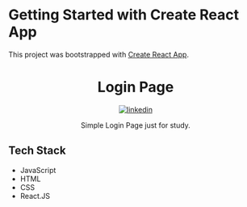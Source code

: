 # Getting Started with Create React App

This project was bootstrapped with [Create React App](https://github.com/facebook/create-react-app).

<h1 align="center">Login Page</h1>

<p align="center">
<a href="https://linkedin.com/in/valdocijunior" target="_blank">
  <img align="center" src="https://img.shields.io/badge/-valdocijunior-05122A?style=flat&logo=linkedin" alt="linkedin"/>
</a>
  </p>
<p align="center"> Simple Login Page just for study.
</p>

## Tech Stack

- JavaScript
- HTML
- CSS
- React.JS
